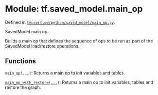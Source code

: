 <div itemscope itemtype="http://developers.google.com/ReferenceObject">
<meta itemprop="name" content="tf.saved_model.main_op" />
</div>

# Module: tf.saved_model.main_op



Defined in [`tensorflow/python/saved_model/main_op.py`](https://www.tensorflow.org/code/tensorflow/python/saved_model/main_op.py).

SavedModel main op.

Builds a main op that defines the sequence of ops to be run as part of the
SavedModel load/restore operations.

## Functions

[`main_op(...)`](../../tf/saved_model/main_op/main_op.md): Returns a main op to init variables and tables.

[`main_op_with_restore(...)`](../../tf/saved_model/main_op/main_op_with_restore.md): Returns a main op to init variables, tables and restore the graph.


